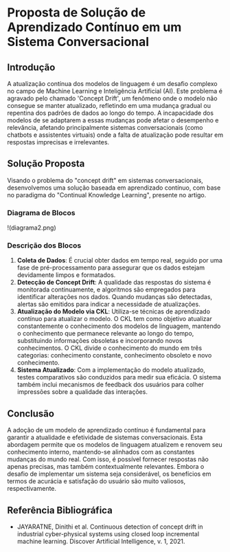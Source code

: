 
# Proposta de Solução de Aprendizado Contínuo em um Sistema Conversacional

## Introdução
A atualização contínua dos modelos de linguagem é um desafio complexo no campo de Machine Learning e Inteligência Artificial (AI). Este problema é agravado pelo chamado 'Concept Drift', um fenômeno onde o modelo não consegue se manter atualizado, refletindo em uma mudança gradual ou repentina dos padrões de dados ao longo do tempo. A incapacidade dos modelos de se adaptarem a essas mudanças pode afetar o desempenho e relevância, afetando principalmente sistemas conversacionais (como chatbots e assistentes virtuais) onde a falta de atualização pode resultar em respostas imprecisas e irrelevantes.

## Solução Proposta
Visando o problema do "concept drift" em sistemas conversacionais, desenvolvemos uma solução baseada em aprendizado contínuo, com base no paradigma do "Continual Knowledge Learning", presente no artigo.
### Diagrama de Blocos
!(diagrama2.png)

### Descrição dos Blocos
1. **Coleta de Dados**: É crucial obter dados em tempo real, seguido por uma fase de pré-processamento para assegurar que os dados estejam devidamente limpos e formatados.
2. **Detecção de Concept Drift**: A qualidade das respostas do sistema é monitorada continuamente, e algoritmos são empregados para identificar alterações nos dados. Quando mudanças são detectadas, alertas são emitidos para indicar a necessidade de atualizações.
3. **Atualização do Modelo via CKL**: Utiliza-se técnicas de aprendizado contínuo para atualizar o modelo. O CKL tem como objetivo atualizar constantemente o conhecimento dos modelos de linguagem, mantendo o conhecimento que permanece relevante ao longo do tempo, substituindo informações obsoletas e incorporando novos conhecimentos. O CKL divide o conhecimento do mundo em três categorias: conhecimento constante, conhecimento obsoleto e novo conhecimento.
4. **Sistema Atualizado**: Com a implementação do modelo atualizado, testes comparativos são conduzidos para medir sua eficácia. O sistema também inclui mecanismos de feedback dos usuários para colher impressões sobre a qualidade das interações.

## Conclusão
A adoção de um modelo de aprendizado contínuo é fundamental para garantir a atualidade e efetividade de sistemas conversacionais. Esta abordagem permite que os modelos de linguagem atualizem e renovem seu conhecimento interno, mantendo-se alinhados com as constantes mudanças do mundo real. Com isso, é possível fornecer respostas não apenas precisas, mas também contextualmente relevantes. Embora o desafio de implementar um sistema seja considerável, os benefícios em termos de acurácia e satisfação do usuário são muito valiosos, respectivamente.

## Referência Bibliográfica
- JAYARATNE, Dinithi et al. Continuous detection of concept drift in industrial cyber-physical systems using closed loop incremental machine learning. Discover Artificial Intelligence, v. 1, 2021.
